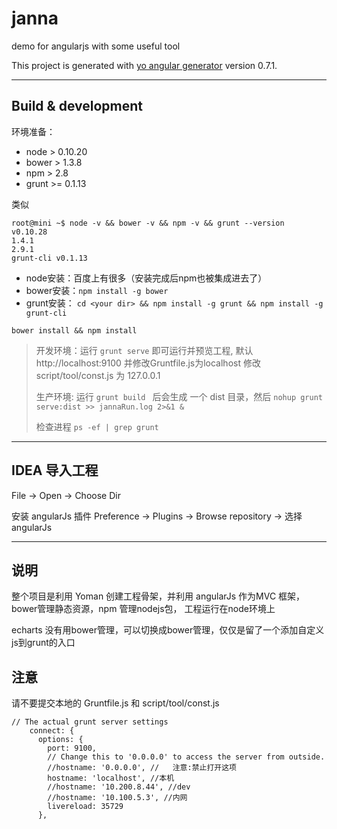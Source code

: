 # janna

demo for angularjs with some useful tool

This project is generated with [yo angular generator](https://github.com/yeoman/generator-angular)
version 0.7.1.

---

## Build & development

环境准备：

* node > 0.10.20
* bower > 1.3.8
* npm > 2.8
* grunt >= 0.1.13


类似

```
root@mini ~$ node -v && bower -v && npm -v && grunt --version
v0.10.28
1.4.1
2.9.1
grunt-cli v0.1.13
```

* node安装：百度上有很多（安装完成后npm也被集成进去了）
* bower安装：```npm install -g bower```
* grunt安装： ```cd <your dir> && npm install -g grunt && npm install -g grunt-cli ``` 

```bower install && npm install```


> 开发环境：运行 `grunt serve` 即可运行并预览工程, 默认 http://localhost:9100 并修改Gruntfile.js为localhost 修改 script/tool/const.js 为 127.0.0.1
>
> 生产环境: 运行 ```grunt build ``` 后会生成 一个 dist 目录，然后 ``` nohup grunt serve:dist >> jannaRun.log 2>&1 & ```
>
> 检查进程  ``` ps -ef | grep grunt ```


---

## IDEA 导入工程

File -> Open -> Choose Dir

安装 angularJs 插件
Preference -> Plugins -> Browse repository -> 选择 angularJs

---

## 说明

整个项目是利用 Yoman 创建工程骨架，并利用 angularJs 作为MVC 框架，bower管理静态资源，npm 管理nodejs包，
工程运行在node环境上

echarts 没有用bower管理，可以切换成bower管理，仅仅是留了一个添加自定义js到grunt的入口


## 注意

请不要提交本地的 Gruntfile.js 和 script/tool/const.js

```
// The actual grunt server settings
    connect: {
      options: {
        port: 9100,
        // Change this to '0.0.0.0' to access the server from outside.
        //hostname: '0.0.0.0', //   注意:禁止打开这项
        hostname: 'localhost', //本机
        //hostname: '10.200.8.44', //dev
        //hostname: '10.100.5.3', //内网
        livereload: 35729
      },
```



